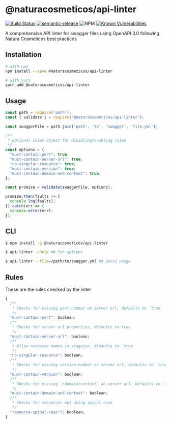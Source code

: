 # @naturacosmeticos/api-linter

[![Build Status](https://travis-ci.org/natura-cosmeticos/api-linter.svg?branch=master)](https://travis-ci.org/natura-cosmeticos/api-linter) [![semantic-release](https://img.shields.io/badge/%20%20%F0%9F%93%A6%F0%9F%9A%80-semantic--release-e10079.svg)](https://github.com/semantic-release/semantic-release) ![NPM](https://img.shields.io/npm/l/@naturacosmeticos/api-linter) [![Known Vulnerabilities](https://snyk.io/test/github/natura-cosmeticos/api-linter/badge.svg)](https://snyk.io/test/github/natura-cosmeticos/api-linter)

A comprehensive API linter for swagger files using OpenAPI 3.0 following Natura Cosmeticos best practices

## Installation

```sh
# with npm
npm install --save @naturacosmeticos/api-linter

# with yarn
yarn add @naturacosmeticos/api-linter
```

## Usage

```javascript
const path = require('path');
const { validate } = require('@naturacosmeticos/api-linter');

const swaggerFile = path.join('path', 'to', 'swagger', 'file.yml');

/**
 * Optional rules object for disabling/enabling rules
 */
const options = {
  "must-contain-port": true;
  "must-contain-server-url": true;
  "no-singular-resource": true;
  "must-contain-version": true;
  "must-contain-domain-and-context": true;
};

const promise = validate(swaggerFile, options);

promise.then(faults => {
  console.log(faults);
}).catch(err => {
  console.error(err);
});
```

## CLI

```sh
$ npm install -g @naturacosmeticos/api-linter

$ api-linter --help ## For options

$ api-linter --file=/path/to/swagger.yml ## Basic usage
```

## Rules

These are the rules checked by the linter

```javascript
{
  /**
   * Checks for missing port number on server url, defaults to `true`
   */
  "must-contain-port": boolean;
  /**
   * Checks for server url properties, defaults to true
   */
  "must-contain-server-url": boolean;
  /**
   * Allow resource names in singular, defaults to `true`
   */
  "no-singular-resource": boolean;
  /**
   * Checks for missing version number on server url, defaults to `true`
   */
  "must-contain-version": boolean;
  /**
   * Checks for missing `/domain/context` on server url, defaults to `true`
   */
  "must-contain-domain-and-context": boolean;
  /**
   * Checks for resources not using spinal case
   */
  "resource-spinal-case"?: boolean;
}
```
